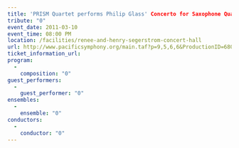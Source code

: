 ```yaml
---
title: 'PRISM Quartet performs Philip Glass' Concerto for Saxophone Quartet'
tribute: "0"
event_date: 2011-03-10
event_time: 08:00 PM
location: /facilities/renee-and-henry-segerstrom-concert-hall
url: http://www.pacificsymphony.org/main.taf?p=9,5,6,6&ProductionID=6800
ticket_information_url: 
program: 
  -
    composition: "0"
guest_performers: 
  -
    guest_performer: "0"
ensembles: 
  -
    ensemble: "0"
conductors: 
  -
    conductor: "0"
---
```

